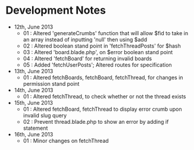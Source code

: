 # Development Notes

* 12th, June 2013
	* 01 : Altered 'generateCrumbs' function that will allow $fid to take in an array instead of inputting 'null' then using $add
	* 02 : Altered boolean stand point in 'fetchThreadPosts' for $hash
	* 03 : Altered 'board.blade.php', on $error boolean stand point
	* 04 : Altered 'fetchBoard' for returning invalid boards
	* 05 : Added 'fetchUserPosts'; Altered routes for specification
* 13th, June 2013
	* 01 : Altered fetchBoards, fetchBoard, fetchThread, for changes in permission stand point
* 14th, June 2013
	* 01 : Altered fetchThread, to check whether or not the thread exists
* 15th, June 2013
	* 01 : Altered fetchBoard, fetchThread to display error crumb upon invalid slug query
	* 02 : Prevent thread.blade.php to show an error by adding if statement
* 16th, June 2013
	* 01 : Minor changes on fetchThread